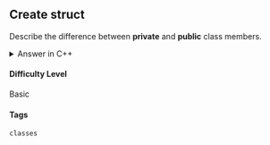 ## Create struct

Describe the difference between **private** and **public** class members.

<details>
<summary>Answer in C++</summary>

A public member is accessible from anywhere outside the class but within a program. On the contrary, a private member variable or function cannot be accessed, or even viewed from outside the class.

</details>

#### Difficulty Level

Basic

#### Tags

`classes`
